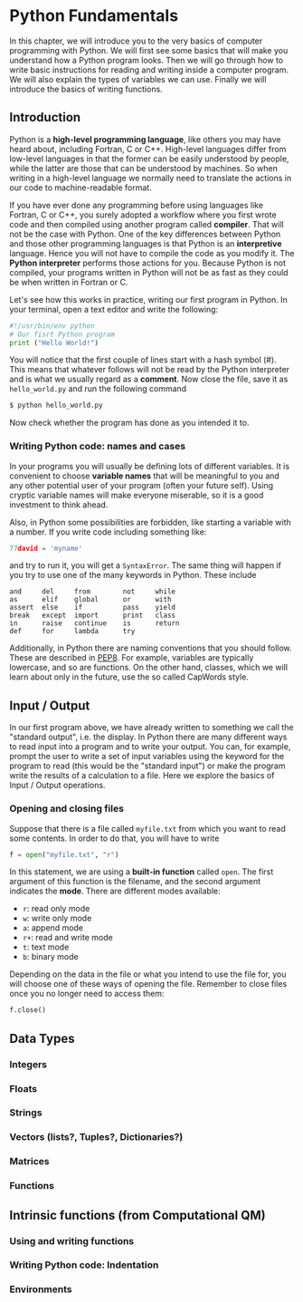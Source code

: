 # Python Fundamentals
In this chapter, we will introduce you to the very basics
of computer programming with Python. We will first see
some basics that will make you understand how a Python 
program looks. Then we will go through how to 
write basic instructions for reading and writing
inside a computer program. We will also explain the types
of variables we can use. Finally we will introduce
the basics of writing functions.

## Introduction
Python is a **high-level programming language**,
like others you may have heard about, including
Fortran, C or C++. High-level
languages differ from low-level languages in that
the former can be easily understood by people, while
the latter are those that can be understood by machines. 
So when writing in a high-level language we normally
need to translate the actions in our code to 
machine-readable format.

If you have ever done any programming before using 
languages like Fortran, C or C++, you surely adopted
a workflow where you first wrote code and then 
compiled using another program called **compiler**.
That will not be the case with Python. One of the
key differences between Python and those other programming
languages is that Python is an **interpretive** language.
Hence you will not have to compile the code as you
modify it. The **Python interpreter** performs those 
actions for you. Because Python is not compiled, your
programs written in Python will not be as fast as they 
could be when written in Fortran or C.

Let's see how this works in practice, writing our first
program in Python. In your terminal, open a text editor
and write the following:

```python
#!/usr/bin/env python
# Our fisrt Python program
print ("Hello World!")
```
You will notice that the first couple of lines start with 
a hash symbol (#). This means that whatever follows will
not be read by the Python interpreter and is what we 
usually regard as a **comment**.
Now close the file, save it as `hello_world.py` and run 
the following command
```bash
$ python hello_world.py
```
Now check whether the program has done as you intended it to.

### Writing Python code: names and cases
In your programs you will usually be defining lots of different
variables. It is convenient to choose **variable names** that
will be meaningful to you and any other potential user of your
program (often your future self). Using cryptic variable 
names will make everyone miserable, so it is a good investment
to think ahead.

Also, in Python some possibilities are forbidden, like
starting a variable with a number. If you write code including 
something like:
```python
77david = 'myname'
```
and try to run it, you will get a `SyntaxError`. The same thing 
will happen if you try to use one of the many keywords in
Python. These include
```
and     del     from        not     while
as      elif    global      or      with
assert  else    if          pass    yield
break   except  import      print   class
in      raise   continue    is      return
def     for     lambda      try
```

Additionally, in Python there are naming conventions
that you should follow. These are described in
[PEP8](https://peps.python.org/pep-0008/#prescriptive-naming-conventions).
For example, variables are typically lowercase, and so 
are functions. On the other hand, classes, which 
we will learn about only in the future, use the so called
CapWords style.

## Input / Output	
In our first program above, we have already written to 
something we call the "standard output", i.e. the display. 
In Python there are many different ways to read input into
a program and to write your output. You can, for example,
prompt the user to write a set of input variables using
the keyword for the program to read (this would be the
"standard input") or make the program write the results of
a calculation to a file. Here we explore the basics of
Input / Output operations.

### Opening and closing files
Suppose that there is a file called `myfile.txt` from which you 
want to read some contents. In order to do that, you will have to
write 
```python
f = open("myfile.txt", "r")
```
In this statement, we are using a **built-in function** called `open`.
The first argument of this function is the filename, and the second
argument indicates the **mode**. There are different modes available:
* `r`: read only mode
* `w`: write only mode
* `a`: append mode
* `r+`: read and write mode
*  `t`: text mode
* `b`: binary mode

Depending on the data in the file or what you intend to use the file
for, you will choose one of these ways of opening the file. Remember
to close files once you no longer need to access them:
```python
f.close()
```

## Data Types	
### Integers	
### Floats	
### Strings	
### Vectors (lists?, Tuples?, Dictionaries?)	
### Matrices	
### Functions	

## Intrinsic functions (from Computational QM)	
### Using and writing functions
### Writing Python code: Indentation

### Environments	
